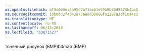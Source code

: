 ```yaml
---
ms.openlocfilehash: bf9c009ea6a95d2a71aeb1e99b8b29d9373b4bc5
ms.sourcegitcommit: 1bb00d2f4343e73ae8d58668f02297a3cf10a4c1
ms.translationtype: HT
ms.contentlocale: ru-RU
ms.lasthandoff: 06/15/2019
ms.locfileid: "63871527"
---
```

<span data-ttu-id="2e7ae-101">точечный рисунок (BMP)</span><span class="sxs-lookup"><span data-stu-id="2e7ae-101">bitmap (BMP)</span></span>